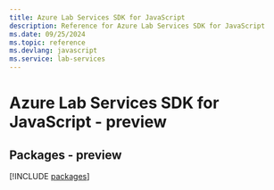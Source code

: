 ```yaml
---
title: Azure Lab Services SDK for JavaScript
description: Reference for Azure Lab Services SDK for JavaScript
ms.date: 09/25/2024
ms.topic: reference
ms.devlang: javascript
ms.service: lab-services
---
```

# Azure Lab Services SDK for JavaScript - preview
## Packages - preview
[!INCLUDE [packages](lab-services-index.md)]